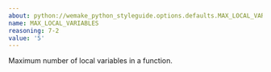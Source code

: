 ```yaml
---
about: python://wemake_python_styleguide.options.defaults.MAX_LOCAL_VARIABLES
name: MAX_LOCAL_VARIABLES
reasoning: 7-2
value: '5'
---
```


Maximum number of local variables in a function.